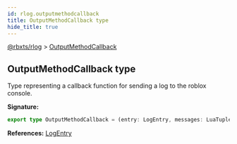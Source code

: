 ```yaml
---
id: rlog.outputmethodcallback
title: OutputMethodCallback type
hide_title: true
---
```


[@rbxts/rlog](./rlog.md) &gt; [OutputMethodCallback](./rlog.outputmethodcallback.md)

## OutputMethodCallback type

Type representing a callback function for sending a log to the roblox console.

**Signature:**

```typescript
export type OutputMethodCallback = (entry: LogEntry, messages: LuaTuple<unknown[]>) => void;
```
**References:** [LogEntry](./rlog.logentry.md)
